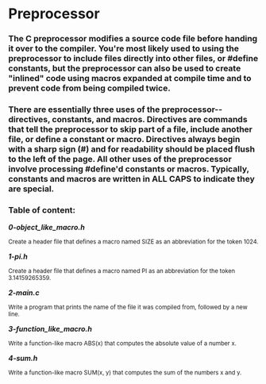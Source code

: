 # Preprocessor
### The C preprocessor modifies a source code file before handing it over to the compiler. You're most likely used to using the preprocessor to include files directly into other files, or #define constants, but the preprocessor can also be used to create "inlined" code using macros expanded at compile time and to prevent code from being compiled twice.
### There are essentially three uses of the preprocessor--directives, constants, and macros. Directives are commands that tell the preprocessor to skip part of a file, include another file, or define a constant or macro. Directives always begin with a sharp sign (#) and for readability should be placed flush to the left of the page. All other uses of the preprocessor involve processing #define'd constants or macros. Typically, constants and macros are written in ALL CAPS to indicate they are special.
### Table of content:
***0-object_like_macro.h***

<sub>Create a header file that defines a macro named SIZE as an abbreviation for the token 1024.</sub>

***1-pi.h***

<sub>Create a header file that defines a macro named PI as an abbreviation for the token 3.14159265359.</sub>

***2-main.c***

<sub>Write a program that prints the name of the file it was compiled from, followed by a new line.</sub>

***3-function_like_macro.h***

<sub>Write a function-like macro ABS(x) that computes the absolute value of a number x.</sub>

***4-sum.h***

<sub>Write a function-like macro SUM(x, y) that computes the sum of the numbers x and y.</sub>
